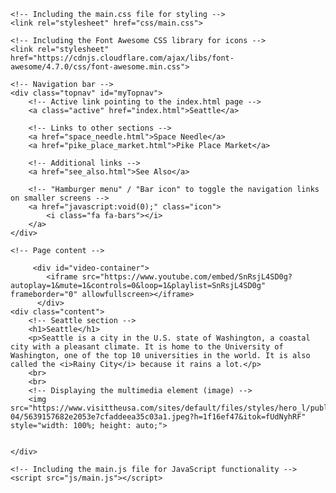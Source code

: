 <!DOCTYPE html>
<html>

<head>
    <title>Seattle-Guided-Tour</title>

    <!-- Including the main.css file for styling -->
    <link rel="stylesheet" href="css/main.css">

    <!-- Including the Font Awesome CSS library for icons -->
    <link rel="stylesheet" href="https://cdnjs.cloudflare.com/ajax/libs/font-awesome/4.7.0/css/font-awesome.min.css">
</head>

<body>

    <!-- Navigation bar -->
    <div class="topnav" id="myTopnav">
        <!-- Active link pointing to the index.html page -->
        <a class="active" href="index.html">Seattle</a>

        <!-- Links to other sections -->
        <a href="space_needle.html">Space Needle</a>
        <a href="pike_place_market.html">Pike Place Market</a>

        <!-- Additional links -->
        <a href="see_also.html">See Also</a>

        <!-- "Hamburger menu" / "Bar icon" to toggle the navigation links on smaller screens -->
        <a href="javascript:void(0);" class="icon">
            <i class="fa fa-bars"></i>
        </a>
    </div>
    
    <!-- Page content -->
         
         <div id="video-container">
            <iframe src="https://www.youtube.com/embed/SnRsjL4SD0g?autoplay=1&mute=1&controls=0&loop=1&playlist=SnRsjL4SD0g" frameborder="0" allowfullscreen></iframe>
          </div>
    <div class="content">
        <!-- Seattle section -->
        <h1>Seattle</h1>
        <p>Seattle is a city in the U.S. state of Washington, a coastal city with a pleasant climate. It is home to the University of Washington, one of the top 10 universities in the world. It is also called the <i>Rainy City</i> because it rains a lot.</p>
        <br>
        <br>
        <!-- Displaying the multimedia element (image) -->
        <img src="https://www.visittheusa.com/sites/default/files/styles/hero_l/public/images/hero_media_image/2022-04/5639157682e2053e7cfaddeea35c03a1.jpeg?h=1f16ef47&itok=fUdNyhRF" style="width: 100%; height: auto;">

  
    </div>

    <!-- Including the main.js file for JavaScript functionality -->
    <script src="js/main.js"></script>

</body>

</html>
